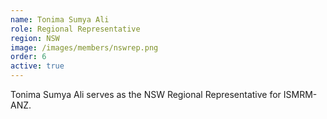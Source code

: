 ```yaml
---
name: Tonima Sumya Ali
role: Regional Representative
region: NSW
image: /images/members/nswrep.png
order: 6
active: true
---
```


Tonima Sumya Ali serves as the NSW Regional Representative for ISMRM-ANZ.
